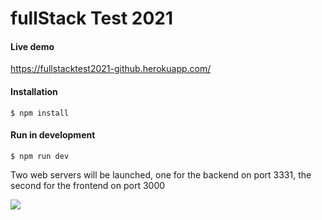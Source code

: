 # fullStack Test 2021

#### Live demo 
https://fullstacktest2021-github.herokuapp.com/

#### Installation
`$ npm install`
#### Run in development
`$ npm run dev`

Two web servers will be launched, one for the backend on port 3331, the second for the frontend on port 3000

![](../main/screen.PNG)
